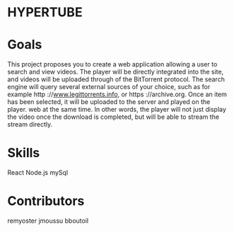 # HYPERTUBE

# Goals
This project proposes you to create a web application allowing a user to
search and view videos.
The player will be directly integrated into the site, and videos will be uploaded through
of the BitTorrent protocol.
The search engine will query several external sources of your choice, such as
for example http ://www.legittorrents.info, or https ://archive.org.
Once an item has been selected, it will be uploaded to the server and played on the player.
web at the same time. In other words, the player will not just display the video
once the download is completed, but will be able to stream the stream directly.

# Skills
React
Node.js
mySql

# Contributors
remyoster
jmoussu 
bboutoil
